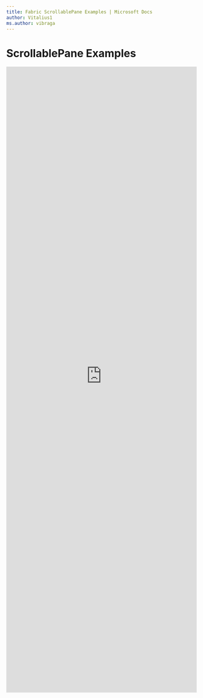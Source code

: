 ```yaml
---
title: Fabric ScrollablePane Examples | Microsoft Docs
author: Vitalius1
ms.author: vibraga
---
```


# ScrollablePane Examples

<iframe 
    title='ScrollablePane Examples'
    src='https://fabricweb.z5.web.core.windows.net/pr-deploy-site/refs/heads/master/fabric-website-resources/dist/index.html#/examples/scrollablepane?docsExample=true'
    frameborder='no'
    height='1650'
    style='width: 100%;'
>